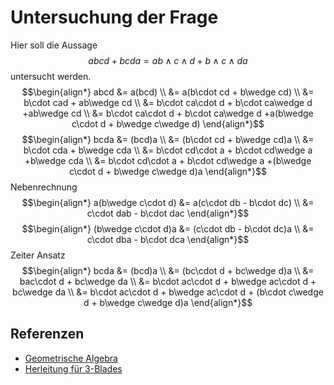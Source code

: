 # Untersuchung der Frage

Hier soll die Aussage
$$abcd+bcda = ab\wedge c\wedge d + b\wedge c\wedge da$$
untersucht werden.
$$\begin{align*}
  abcd &= a(bcd) \\
  &= a(b\cdot cd + b\wedge cd) \\
  &= b\cdot cad + ab\wedge cd \\
  &= b\cdot ca\cdot d + b\cdot ca\wedge d +ab\wedge cd \\
  &= b\cdot ca\cdot d + b\cdot ca\wedge d +a(b\wedge c\cdot d + b\wedge c\wedge
  d)
\end{align*}$$
$$\begin{align*}
  bcda &= (bcd)a \\
  &= (b\cdot cd + b\wedge cd)a \\
  &= b\cdot cda + b\wedge cda \\
  &= b\cdot cd\cdot a + b\cdot cd\wedge a +b\wedge cda \\
  &= b\cdot cd\cdot a + b\cdot cd\wedge a +(b\wedge c\cdot d + b\wedge c\wedge
  d)a
\end{align*}$$
Nebenrechnung
$$\begin{align*}
  a(b\wedge c\cdot d) &= a(c\cdot db - b\cdot dc) \\
  &= c\cdot dab - b\cdot dac
\end{align*}$$
$$\begin{align*}
  (b\wedge c\cdot d)a &= (c\cdot db - b\cdot dc)a \\
  &= c\cdot dba - b\cdot dca
\end{align*}$$
Zeiter Ansatz
$$\begin{align*}
  bcda &= (bcd)a \\
  &= (bc\cdot d + bc\wedge d)a \\
  &= bac\cdot d + bc\wedge da \\
  &= b\cdot ac\cdot d + b\wedge ac\cdot d + bc\wedge da \\
  &= b\cdot ac\cdot d + b\wedge ac\cdot d + (b\cdot c\wedge d + b\wedge c\wedge
  d)a
\end{align*}$$

## Referenzen
- [Geometrische Algebra](f35d.md)
- [Herleitung für 3-Blades](3k2f.md)
